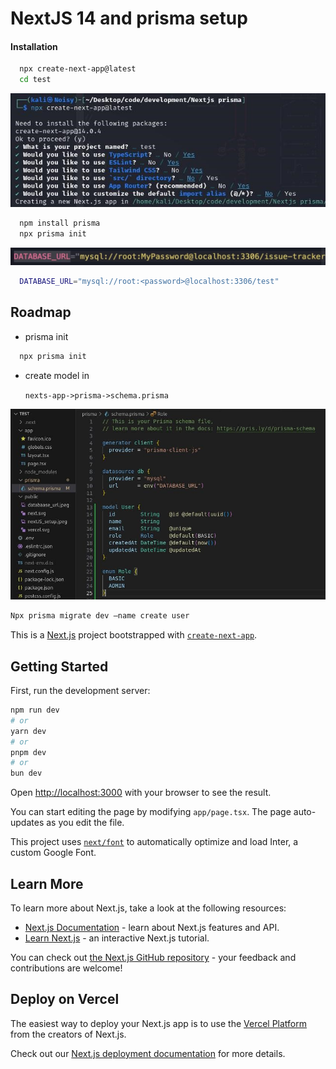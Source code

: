 # NextJS 14 and prisma setup

#### Installation

```bash
  npx create-next-app@latest
  cd test
```

![NextJS Installation](https://github.com/PratikPradhan987/test/blob/main/public/nextJS_setup.jpeg?raw=true)

```bash
  npm install prisma
  npx prisma init
```

![MySql-DataBase](https://github.com/PratikPradhan987/test/blob/main/public/databaase_url.jpeg?raw=true)

```bash
  DATABASE_URL="mysql://root:<password>@localhost:3306/test"
```

## Roadmap

- prisma init

```bash
  npx prisma init
```

- create model in

  `nexts-app->prisma->schema.prisma`

![Prisma-model](https://github.com/PratikPradhan987/test/blob/main/public/prisma-model.jpeg?raw=true)

```bash
Npx prisma migrate dev –name create user
```

This is a [Next.js](https://nextjs.org/) project bootstrapped with [`create-next-app`](https://github.com/vercel/next.js/tree/canary/packages/create-next-app).

## Getting Started

First, run the development server:

```bash
npm run dev
# or
yarn dev
# or
pnpm dev
# or
bun dev
```

Open [http://localhost:3000](http://localhost:3000) with your browser to see the result.

You can start editing the page by modifying `app/page.tsx`. The page auto-updates as you edit the file.

This project uses [`next/font`](https://nextjs.org/docs/basic-features/font-optimization) to automatically optimize and load Inter, a custom Google Font.

## Learn More

To learn more about Next.js, take a look at the following resources:

- [Next.js Documentation](https://nextjs.org/docs) - learn about Next.js features and API.
- [Learn Next.js](https://nextjs.org/learn) - an interactive Next.js tutorial.

You can check out [the Next.js GitHub repository](https://github.com/vercel/next.js/) - your feedback and contributions are welcome!

## Deploy on Vercel

The easiest way to deploy your Next.js app is to use the [Vercel Platform](https://vercel.com/new?utm_medium=default-template&filter=next.js&utm_source=create-next-app&utm_campaign=create-next-app-readme) from the creators of Next.js.

Check out our [Next.js deployment documentation](https://nextjs.org/docs/deployment) for more details.
